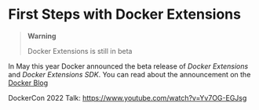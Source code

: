 # First Steps with Docker Extensions

> **Warning**
>
> Docker Extensions is still in beta

In May this year Docker announced the beta release of _Docker Extensions_ and
_Docker Extensions SDK_. You can read about the announcement on the [Docker
Blog](https://www.docker.com/blog/docker-extensions-discover-build-integrate-new-tools-into-docker-desktop/)

DockerCon 2022 Talk: https://www.youtube.com/watch?v=Yv7OG-EGJsg
